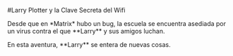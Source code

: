 \#Larry Plotter y la Clave Secreta del Wifi



Desde que en \*Matrix\* hubo un bug, la escuela se encuentra asediada por un virus contra el que \*\*Larry\*\* y sus amigos luchan.



En esta aventura, \*\*Larry\*\* se entera de nuevas cosas.

